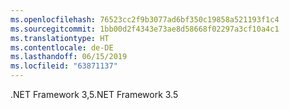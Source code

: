 ```yaml
---
ms.openlocfilehash: 76523cc2f9b3077ad6bf350c19858a521193f1c4
ms.sourcegitcommit: 1bb00d2f4343e73ae8d58668f02297a3cf10a4c1
ms.translationtype: HT
ms.contentlocale: de-DE
ms.lasthandoff: 06/15/2019
ms.locfileid: "63871137"
---
```

<span data-ttu-id="eb1de-101">.NET Framework 3,5</span><span class="sxs-lookup"><span data-stu-id="eb1de-101">.NET Framework 3.5</span></span>